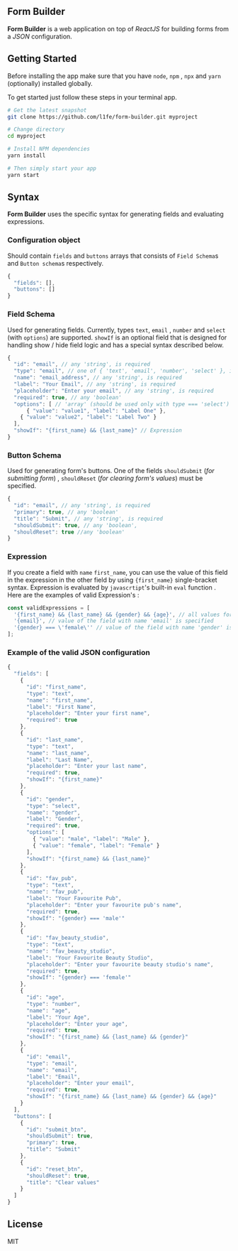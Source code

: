 ## Form Builder

**Form Builder** is a web application on top of *ReactJS* for building forms from a *JSON* configuration.

## Getting Started

Before installing the app make sure that you have `node`, `npm` , `npx` and `yarn` (optionally) installed globally.

To get started just follow these steps in your terminal app.

```bash
# Get the latest snapshot
git clone https://github.com/l1fe/form-builder.git myproject

# Change directory
cd myproject

# Install NPM dependencies
yarn install

# Then simply start your app
yarn start
```

## Syntax

**Form Builder** uses the specific syntax for generating fields and evaluating  expressions.

### Configuration object

Should contain `fields` and `buttons` arrays that consists of `Field Schema`s and `Button schema`s respectively.

```js
{
  "fields": [],
  "buttons": []
}
```

### Field Schema

Used for generating fields.
Currently, types `text`, `email` , `number` and `select` (with `options`) are supported.
`showIf` is an optional field that is designed for handling show / hide field logic and has a special syntax described below.
```js
{
  "id": "email", // any 'string', is required
  "type": "email", // one of { 'text', 'email', 'number', 'select' }, is required
  "name": "email_address", // any 'string', is required
  "label": "Your Email", // any 'string', is required
  "placeholder": "Enter your email", // any 'string', is required
  "required": true, // any 'boolean'
  "options": [ // 'array' (should be used only with type === 'select')
      { "value": "value1", "label": "Label One" },
  	{ "value": "value2", "label": "Label Two" }
  ],
  "showIf": "{first_name} && {last_name}" // Expression
}
```

### Button Schema

Used for generating form's buttons. One of the fields `shouldSubmit`  (*for submitting form*) , `shouldReset` (*for clearing form's values*) must be specified.
```js
{
  "id": "email", // any 'string', is required
  "primary": true, // any 'boolean'
  "title": "Submit", // any 'string', is required
  "shouldSubmit": true, // any 'boolean',
  "shouldReset": true //any 'boolean'
}
```

### Expression

If you create a field with `name` `first_name`, you can use the value of this field in the expression in the other field by using `{first_name}` single-bracket syntax.
Expression is evaluated by `javascrtipt`'s built-in `eval` function .
Here are the examples of valid Expression's :
```js
const validExpressions = [
  '{first_name} && {last_name} && {gender} && {age}', // all values for the fields with given names are specified
  '{email}', // value of the field with name 'email' is specified
  '{gender} === \'female\'' // value of the field with name 'gender' is 'female'
];
```

### Example of the valid JSON configuration
```js
{
  "fields": [
    {
      "id": "first_name",
      "type": "text",
      "name": "first_name",
      "label": "First Name",
      "placeholder": "Enter your first name",
      "required": true
    },
    {
      "id": "last_name",
      "type": "text",
      "name": "last_name",
      "label": "Last Name",
      "placeholder": "Enter your last name",
      "required": true,
      "showIf": "{first_name}"
    },
    {
      "id": "gender",
      "type": "select",
      "name": "gender",
      "label": "Gender",
      "required": true,
      "options": [
        { "value": "male", "label": "Male" },
        { "value": "female", "label": "Female" }
      ],
      "showIf": "{first_name} && {last_name}"
    },
    {
      "id": "fav_pub",
      "type": "text",
      "name": "fav_pub",
      "label": "Your Favourite Pub",
      "placeholder": "Enter your favourite pub's name",
      "required": true,
      "showIf": "{gender} === 'male'"
    },
    {
      "id": "fav_beauty_studio",
      "type": "text",
      "name": "fav_beauty_studio",
      "label": "Your Favourite Beauty Studio",
      "placeholder": "Enter your favourite beauty studio's name",
      "required": true,
      "showIf": "{gender} === 'female'"
    },
    {
      "id": "age",
      "type": "number",
      "name": "age",
      "label": "Your Age",
      "placeholder": "Enter your age",
      "required": true,
      "showIf": "{first_name} && {last_name} && {gender}"
    },
    {
      "id": "email",
      "type": "email",
      "name": "email",
      "label": "Email",
      "placeholder": "Enter your email",
      "required": true,
      "showIf": "{first_name} && {last_name} && {gender} && {age}"
    }
  ],
  "buttons": [
    {
      "id": "submit_btn",
      "shouldSubmit": true,
      "primary": true,
      "title": "Submit"
    },
    {
      "id": "reset_btn",
      "shouldReset": true,
      "title": "Clear values"
    }
  ]
}
```

## License
MIT
